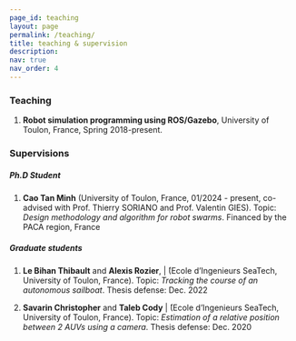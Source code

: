 ```yaml
---
page_id: teaching
layout: page
permalink: /teaching/
title: teaching & supervision
description:
nav: true
nav_order: 4
---
```


### Teaching
1. **Robot simulation programming using ROS/Gazebo**, University of Toulon, France, Spring 2018-present. 


### Supervisions
##### Ph.D Student
1. **Cao Tan Minh** (University of Toulon, France, 01/2024 - present, co-advised with Prof. Thierry SORIANO and Prof. Valentin GIES).
Topic: *Design methodology and algorithm for robot swarms*. Financed by the PACA region, France

##### Graduate students
1.  **Le Bihan Thibault** and **Alexis Rozier**, |  ́(Ecole d’Ingenieurs SeaTech, University of Toulon, France).
Topic: *Tracking the course of an autonomous sailboat*. Thesis defense: Dec. 2022 

2. **Savarin Christopher** and **Taleb Cody** |  ́(Ecole d’Ingenieurs SeaTech, University of Toulon, France).
Topic: *Estimation of a relative position between 2 AUVs using a camera*. Thesis defense: Dec. 2020

